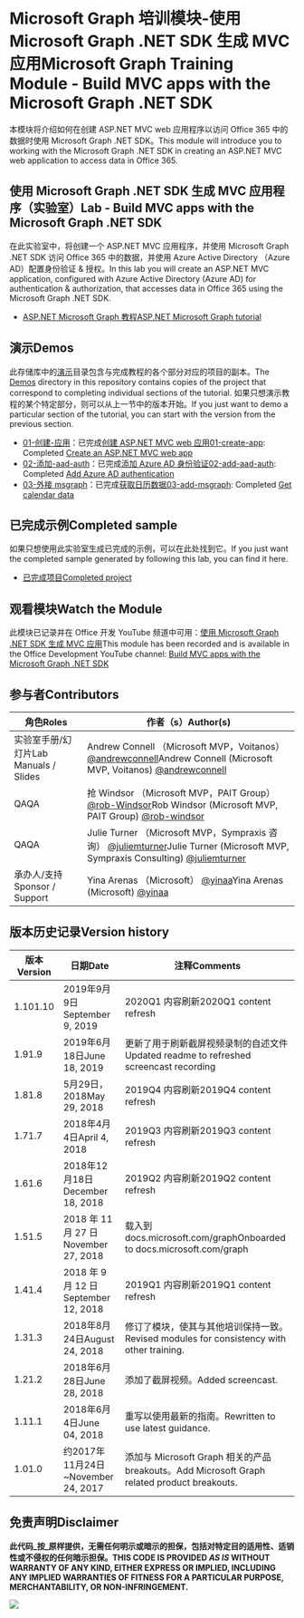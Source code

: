 # <a name="microsoft-graph-training-module---build-mvc-apps-with-the-microsoft-graph-net-sdk"></a><span data-ttu-id="e0559-101">Microsoft Graph 培训模块-使用 Microsoft Graph .NET SDK 生成 MVC 应用</span><span class="sxs-lookup"><span data-stu-id="e0559-101">Microsoft Graph Training Module - Build MVC apps with the Microsoft Graph .NET SDK</span></span>

<span data-ttu-id="e0559-102">本模块将介绍如何在创建 ASP.NET MVC web 应用程序以访问 Office 365 中的数据时使用 Microsoft Graph .NET SDK。</span><span class="sxs-lookup"><span data-stu-id="e0559-102">This module will introduce you to working with the Microsoft Graph .NET SDK in creating an ASP.NET MVC web application to access data in Office 365.</span></span>

## <a name="lab---build-mvc-apps-with-the-microsoft-graph-net-sdk"></a><span data-ttu-id="e0559-103">使用 Microsoft Graph .NET SDK 生成 MVC 应用程序（实验室）</span><span class="sxs-lookup"><span data-stu-id="e0559-103">Lab - Build MVC apps with the Microsoft Graph .NET SDK</span></span>

<span data-ttu-id="e0559-104">在此实验室中，将创建一个 ASP.NET MVC 应用程序，并使用 Microsoft Graph .NET SDK 访问 Office 365 中的数据，并使用 Azure Active Directory （Azure AD）配置身份验证 & 授权。</span><span class="sxs-lookup"><span data-stu-id="e0559-104">In this lab you will create an ASP.NET MVC application, configured with Azure Active Directory (Azure AD) for authentication & authorization, that accesses data in Office 365 using the Microsoft Graph .NET SDK.</span></span>

- [<span data-ttu-id="e0559-105">ASP.NET Microsoft Graph 教程</span><span class="sxs-lookup"><span data-stu-id="e0559-105">ASP.NET Microsoft Graph tutorial</span></span>](https://docs.microsoft.com/graph/training/aspnet-tutorial)

## <a name="demos"></a><span data-ttu-id="e0559-106">演示</span><span class="sxs-lookup"><span data-stu-id="e0559-106">Demos</span></span>

<span data-ttu-id="e0559-107">此存储库中的[演示](./Demos)目录包含与完成教程的各个部分对应的项目的副本。</span><span class="sxs-lookup"><span data-stu-id="e0559-107">The [Demos](./Demos) directory in this repository contains copies of the project that correspond to completing individual sections of the tutorial.</span></span> <span data-ttu-id="e0559-108">如果只想演示教程的某个特定部分，则可以从上一节中的版本开始。</span><span class="sxs-lookup"><span data-stu-id="e0559-108">If you just want to demo a particular section of the tutorial, you can start with the version from the previous section.</span></span>

- <span data-ttu-id="e0559-109">[01-创建-应用](Demos/01-create-app)：已完成[创建 ASP.NET MVC web 应用](https://docs.microsoft.com/graph/training/aspnet-tutorial?tutorial-step=1)</span><span class="sxs-lookup"><span data-stu-id="e0559-109">[01-create-app](Demos/01-create-app): Completed [Create an ASP.NET MVC web app](https://docs.microsoft.com/graph/training/aspnet-tutorial?tutorial-step=1)</span></span>
- <span data-ttu-id="e0559-110">[02-添加-aad-auth](Demos/02-add-aad-auth)：已完成[添加 Azure AD 身份验证](https://docs.microsoft.com/graph/training/aspnet-tutorial?tutorial-step=3)</span><span class="sxs-lookup"><span data-stu-id="e0559-110">[02-add-aad-auth](Demos/02-add-aad-auth): Completed [Add Azure AD authentication](https://docs.microsoft.com/graph/training/aspnet-tutorial?tutorial-step=3)</span></span>
- <span data-ttu-id="e0559-111">[03-外接 msgraph](Demos/03-add-msgraph)：已完成[获取日历数据](https://docs.microsoft.com/graph/training/aspnet-tutorial?tutorial-step=4)</span><span class="sxs-lookup"><span data-stu-id="e0559-111">[03-add-msgraph](Demos/03-add-msgraph): Completed [Get calendar data](https://docs.microsoft.com/graph/training/aspnet-tutorial?tutorial-step=4)</span></span>

## <a name="completed-sample"></a><span data-ttu-id="e0559-112">已完成示例</span><span class="sxs-lookup"><span data-stu-id="e0559-112">Completed sample</span></span>

<span data-ttu-id="e0559-113">如果只想使用此实验室生成已完成的示例，可以在此处找到它。</span><span class="sxs-lookup"><span data-stu-id="e0559-113">If you just want the completed sample generated by following this lab, you can find it here.</span></span>

- [<span data-ttu-id="e0559-114">已完成项目</span><span class="sxs-lookup"><span data-stu-id="e0559-114">Completed project</span></span>](Demos/03-add-msgraph)

## <a name="watch-the-module"></a><span data-ttu-id="e0559-115">观看模块</span><span class="sxs-lookup"><span data-stu-id="e0559-115">Watch the Module</span></span>

<span data-ttu-id="e0559-116">此模块已记录并在 Office 开发 YouTube 频道中可用：[使用 Microsoft Graph .NET SDK 生成 MVC 应用](https://youtu.be/a2teHZ5WuNc)</span><span class="sxs-lookup"><span data-stu-id="e0559-116">This module has been recorded and is available in the Office Development YouTube channel: [Build MVC apps with the Microsoft Graph .NET SDK](https://youtu.be/a2teHZ5WuNc)</span></span>

## <a name="contributors"></a><span data-ttu-id="e0559-117">参与者</span><span class="sxs-lookup"><span data-stu-id="e0559-117">Contributors</span></span>

| <span data-ttu-id="e0559-118">角色</span><span class="sxs-lookup"><span data-stu-id="e0559-118">Roles</span></span>                | <span data-ttu-id="e0559-119">作者（s）</span><span class="sxs-lookup"><span data-stu-id="e0559-119">Author(s)</span></span>                                                                                     |
| -------------------- | --------------------------------------------------------------------------------------------- |
| <span data-ttu-id="e0559-120">实验室手册/幻灯片</span><span class="sxs-lookup"><span data-stu-id="e0559-120">Lab Manuals / Slides</span></span> | <span data-ttu-id="e0559-121">Andrew Connell （Microsoft MVP，Voitanos） [@andrewconnell](//github.com/andrewconnell)</span><span class="sxs-lookup"><span data-stu-id="e0559-121">Andrew Connell (Microsoft MVP, Voitanos) [@andrewconnell](//github.com/andrewconnell)</span></span>         |
| <span data-ttu-id="e0559-122">QA</span><span class="sxs-lookup"><span data-stu-id="e0559-122">QA</span></span>                   | <span data-ttu-id="e0559-123">抢 Windsor （Microsoft MVP，PAIT Group） [@rob-Windsor](//github.com/rob-windsor)</span><span class="sxs-lookup"><span data-stu-id="e0559-123">Rob Windsor (Microsoft MVP, PAIT Group) [@rob-windsor](//github.com/rob-windsor)</span></span>              |
| <span data-ttu-id="e0559-124">QA</span><span class="sxs-lookup"><span data-stu-id="e0559-124">QA</span></span>                   | <span data-ttu-id="e0559-125">Julie Turner （Microsoft MVP，Sympraxis 咨询） [@juliemturner](//github.com/juliemturner)</span><span class="sxs-lookup"><span data-stu-id="e0559-125">Julie Turner (Microsoft MVP, Sympraxis Consulting) [@juliemturner](//github.com/juliemturner)</span></span> |
| <span data-ttu-id="e0559-126">承办人/支持</span><span class="sxs-lookup"><span data-stu-id="e0559-126">Sponsor / Support</span></span>    | <span data-ttu-id="e0559-127">Yina Arenas （Microsoft） [@yinaa](//github.com/yinaa)</span><span class="sxs-lookup"><span data-stu-id="e0559-127">Yina Arenas (Microsoft) [@yinaa](//github.com/yinaa)</span></span>                                          |

## <a name="version-history"></a><span data-ttu-id="e0559-128">版本历史记录</span><span class="sxs-lookup"><span data-stu-id="e0559-128">Version history</span></span>

| <span data-ttu-id="e0559-129">版本</span><span class="sxs-lookup"><span data-stu-id="e0559-129">Version</span></span> |        <span data-ttu-id="e0559-130">日期</span><span class="sxs-lookup"><span data-stu-id="e0559-130">Date</span></span>        |                       <span data-ttu-id="e0559-131">注释</span><span class="sxs-lookup"><span data-stu-id="e0559-131">Comments</span></span>                       |
| ------- | ------------------ | ---------------------------------------------------- |
| <span data-ttu-id="e0559-132">1.10</span><span class="sxs-lookup"><span data-stu-id="e0559-132">1.10</span></span>    | <span data-ttu-id="e0559-133">2019年9月9日</span><span class="sxs-lookup"><span data-stu-id="e0559-133">September 9, 2019</span></span>  | <span data-ttu-id="e0559-134">2020Q1 内容刷新</span><span class="sxs-lookup"><span data-stu-id="e0559-134">2020Q1 content refresh</span></span>                               |
| <span data-ttu-id="e0559-135">1.9</span><span class="sxs-lookup"><span data-stu-id="e0559-135">1.9</span></span>     | <span data-ttu-id="e0559-136">2019年6月18日</span><span class="sxs-lookup"><span data-stu-id="e0559-136">June 18, 2019</span></span>      | <span data-ttu-id="e0559-137">更新了用于刷新截屏视频录制的自述文件</span><span class="sxs-lookup"><span data-stu-id="e0559-137">Updated readme to refreshed screencast recording</span></span>     |
| <span data-ttu-id="e0559-138">1.8</span><span class="sxs-lookup"><span data-stu-id="e0559-138">1.8</span></span>     | <span data-ttu-id="e0559-139">5月29日，2018</span><span class="sxs-lookup"><span data-stu-id="e0559-139">May 29, 2018</span></span>       | <span data-ttu-id="e0559-140">2019Q4 内容刷新</span><span class="sxs-lookup"><span data-stu-id="e0559-140">2019Q4 content refresh</span></span>                               |
| <span data-ttu-id="e0559-141">1.7</span><span class="sxs-lookup"><span data-stu-id="e0559-141">1.7</span></span>     | <span data-ttu-id="e0559-142">2018年4月4日</span><span class="sxs-lookup"><span data-stu-id="e0559-142">April 4, 2018</span></span>      | <span data-ttu-id="e0559-143">2019Q3 内容刷新</span><span class="sxs-lookup"><span data-stu-id="e0559-143">2019Q3 content refresh</span></span>                               |
| <span data-ttu-id="e0559-144">1.6</span><span class="sxs-lookup"><span data-stu-id="e0559-144">1.6</span></span>     | <span data-ttu-id="e0559-145">2018年12月18日</span><span class="sxs-lookup"><span data-stu-id="e0559-145">December 18, 2018</span></span>  | <span data-ttu-id="e0559-146">2019Q2 内容刷新</span><span class="sxs-lookup"><span data-stu-id="e0559-146">2019Q2 content refresh</span></span>                               |
| <span data-ttu-id="e0559-147">1.5</span><span class="sxs-lookup"><span data-stu-id="e0559-147">1.5</span></span>     | <span data-ttu-id="e0559-148">2018 年 11 月 27 日</span><span class="sxs-lookup"><span data-stu-id="e0559-148">November 27, 2018</span></span>  | <span data-ttu-id="e0559-149">载入到 docs.microsoft.com/graph</span><span class="sxs-lookup"><span data-stu-id="e0559-149">Onboarded to docs.microsoft.com/graph</span></span>                |
| <span data-ttu-id="e0559-150">1.4</span><span class="sxs-lookup"><span data-stu-id="e0559-150">1.4</span></span>     | <span data-ttu-id="e0559-151">2018 年 9 月 12 日</span><span class="sxs-lookup"><span data-stu-id="e0559-151">September 12, 2018</span></span> | <span data-ttu-id="e0559-152">2019Q1 内容刷新</span><span class="sxs-lookup"><span data-stu-id="e0559-152">2019Q1 content refresh</span></span>                               |
| <span data-ttu-id="e0559-153">1.3</span><span class="sxs-lookup"><span data-stu-id="e0559-153">1.3</span></span>     | <span data-ttu-id="e0559-154">2018年8月24日</span><span class="sxs-lookup"><span data-stu-id="e0559-154">August 24, 2018</span></span>    | <span data-ttu-id="e0559-155">修订了模块，使其与其他培训保持一致。</span><span class="sxs-lookup"><span data-stu-id="e0559-155">Revised modules for consistency with other training.</span></span> |
| <span data-ttu-id="e0559-156">1.2</span><span class="sxs-lookup"><span data-stu-id="e0559-156">1.2</span></span>     | <span data-ttu-id="e0559-157">2018年6月28日</span><span class="sxs-lookup"><span data-stu-id="e0559-157">June 28, 2018</span></span>      | <span data-ttu-id="e0559-158">添加了截屏视频。</span><span class="sxs-lookup"><span data-stu-id="e0559-158">Added screencast.</span></span>                                    |
| <span data-ttu-id="e0559-159">1.1</span><span class="sxs-lookup"><span data-stu-id="e0559-159">1.1</span></span>     | <span data-ttu-id="e0559-160">2018年6月4日</span><span class="sxs-lookup"><span data-stu-id="e0559-160">June 04, 2018</span></span>      | <span data-ttu-id="e0559-161">重写以使用最新的指南。</span><span class="sxs-lookup"><span data-stu-id="e0559-161">Rewritten to use latest guidance.</span></span>                    |
| <span data-ttu-id="e0559-162">1.0</span><span class="sxs-lookup"><span data-stu-id="e0559-162">1.0</span></span>     | <span data-ttu-id="e0559-163">约2017年11月24日</span><span class="sxs-lookup"><span data-stu-id="e0559-163">~November 24, 2017</span></span> | <span data-ttu-id="e0559-164">添加与 Microsoft Graph 相关的产品 breakouts。</span><span class="sxs-lookup"><span data-stu-id="e0559-164">Add Microsoft Graph related product breakouts.</span></span>       |

## <a name="disclaimer"></a><span data-ttu-id="e0559-165">免责声明</span><span class="sxs-lookup"><span data-stu-id="e0559-165">Disclaimer</span></span>

<span data-ttu-id="e0559-166">**此代码_按_原样提供，无需任何明示或暗示的担保，包括对特定目的适用性、适销性或不侵权的任何暗示担保。**</span><span class="sxs-lookup"><span data-stu-id="e0559-166">**THIS CODE IS PROVIDED _AS IS_ WITHOUT WARRANTY OF ANY KIND, EITHER EXPRESS OR IMPLIED, INCLUDING ANY IMPLIED WARRANTIES OF FITNESS FOR A PARTICULAR PURPOSE, MERCHANTABILITY, OR NON-INFRINGEMENT.**</span></span>

<img src="https://telemetry.sharepointpnp.com/msgraph-training-aspnetmvcapp" />
